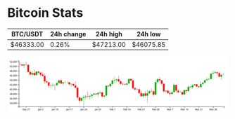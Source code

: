 # Bitcoin Stats

BTC/USDT|24h change|24h high|24h low|
|---|---|---|---|
|$46333.00|0.26%|$47213.00|$46075.85|

<img src="./chart.svg">
